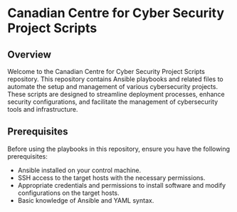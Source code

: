 # Canadian Centre for Cyber Security Project Scripts

## Overview

Welcome to the Canadian Centre for Cyber Security Project Scripts repository. This repository contains Ansible playbooks and related files to automate the setup and management of various cybersecurity projects. These scripts are designed to streamline deployment processes, enhance security configurations, and facilitate the management of cybersecurity tools and infrastructure.

## Prerequisites

Before using the playbooks in this repository, ensure you have the following prerequisites:

- Ansible installed on your control machine.
- SSH access to the target hosts with the necessary permissions.
- Appropriate credentials and permissions to install software and modify configurations on the target hosts.
- Basic knowledge of Ansible and YAML syntax.

